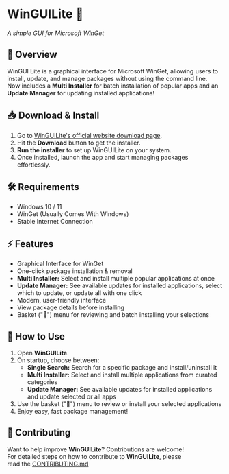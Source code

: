 # WinGUILite 🚀
*A simple GUI for Microsoft WinGet*  

## 🌟 Overview  
WinGUI Lite is a graphical interface for Microsoft WinGet, allowing users to install, update, and manage packages without using the command line.  
Now includes a **Multi Installer** for batch installation of popular apps and an **Update Manager** for updating installed applications!

## 📥 Download & Install  
1. Go to [WinGUILite's official website download page](https://winguilite.github.io/download).  
2. Hit the **Download** button to get the installer.  
3. **Run the installer** to set up WinGUILite on your system.  
4. Once installed, launch the app and start managing packages effortlessly.

## 🛠 Requirements  
- Windows 10 / 11  
- WinGet (Usually Comes With Windows)  
- Stable Internet Connection  

## ⚡ Features  
- Graphical Interface for WinGet  
- One-click package installation & removal  
- **Multi Installer:** Select and install multiple popular applications at once  
- **Update Manager:** See available updates for installed applications, select which to update, or update all with one click  
- Modern, user-friendly interface  
- View package details before installing  
- Basket ("🛒") menu for reviewing and batch installing your selections  

## 📝 How to Use  
1. Open **WinGUILite**.  
2. On startup, choose between:  
   - **Single Search:** Search for a specific package and install/uninstall it  
   - **Multi Installer:** Select and install multiple applications from curated categories  
   - **Update Manager:** See available updates for installed applications and update selected or all apps  
3. Use the basket ("🛒") menu to review or install your selected applications  
4. Enjoy easy, fast package management!  

## 🤝 Contributing  
Want to help improve **WinGUILite**? Contributions are welcome!  
For detailed steps on how to contribute to **WinGUILite**, please  
read the [CONTRIBUTING.md](https://github.com/JimmyPla6z/WinGUILite/blob/main/CONTRIBUTING.md)
